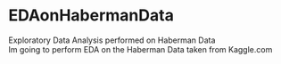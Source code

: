 # EDAonHabermanData
Exploratory Data Analysis performed on Haberman Data <br />
Im going to perform EDA on the Haberman Data taken from Kaggle.com

